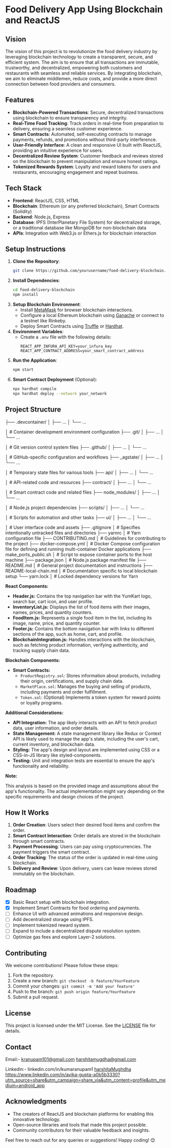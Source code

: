 # Food Delivery App Using Blockchain and ReactJS

## Vision

The vision of this project is to revolutionize the food delivery industry by leveraging blockchain technology to create a transparent, secure, and efficient system. The aim is to ensure that all transactions are immutable, trustworthy, and decentralized, empowering both customers and restaurants with seamless and reliable services. By integrating blockchain, we aim to eliminate middlemen, reduce costs, and provide a more direct connection between food providers and consumers.

## Features

- **Blockchain-Powered Transactions**: Secure, decentralized transactions using blockchain to ensure transparency and integrity.
- **Real-Time Food Tracking**: Track orders in real-time from preparation to delivery, ensuring a seamless customer experience.
- **Smart Contracts**: Automated, self-executing contracts to manage payments, refunds, and promotions without third-party interference.
- **User-Friendly Interface**: A clean and responsive UI built with ReactJS, providing an intuitive experience for users.
- **Decentralized Review System**: Customer feedback and reviews stored on the blockchain to prevent manipulation and ensure honest ratings.
- **Tokenized Rewards System**: Loyalty and reward tokens for users and restaurants, encouraging engagement and repeat business.

## Tech Stack

- **Frontend**: ReactJS, CSS, HTML
- **Blockchain**: Ethereum (or any preferred blockchain), Smart Contracts (Solidity)
- **Backend**: Node.js, Express
- **Database**: IPFS (InterPlanetary File System) for decentralized storage, or a traditional database like MongoDB for non-blockchain data
- **APIs**: Integration with Web3.js or Ethers.js for blockchain interaction

## Setup Instructions

1. **Clone the Repository**:
   ```bash
   git clone https://github.com/yourusername/food-delivery-blockchain.git
   ```
2. **Install Dependencies**:
   ```bash
   cd food-delivery-blockchain
   npm install
   ```
3. **Setup Blockchain Environment**:
   - Install [MetaMask](https://metamask.io/) for browser blockchain interactions.
   - Configure a local Ethereum blockchain using [Ganache](https://trufflesuite.com/ganache/) or connect to a testnet like Rinkeby.
   - Deploy Smart Contracts using [Truffle](https://trufflesuite.com/truffle/) or [Hardhat](https://hardhat.org/).
4. **Environment Variables**:
   - Create a `.env` file with the following details:
     ```
     REACT_APP_INFURA_API_KEY=your_infura_key
     REACT_APP_CONTRACT_ADDRESS=your_smart_contract_address
     ```
5. **Run the Application**:
   ```bash
   npm start
   ```
6. **Smart Contract Deployment** (Optional):
   ```bash
   npx hardhat compile
   npx hardhat deploy --network your_network
   ```

## Project Structure

├── .devcontainer/
│   ├── ...
│   └── ...

│       # Container development environment configuration
├── .git/
│   ├── ...
│   └── ...

│       # Git version control system files
├── .github/
│   ├── ...
│   └── ...

│       # GitHub-specific configuration and workflows
├── _agstate/
│   ├── ...
│   └── ...

│       # Temporary state files for various tools
├── api/
│   ├── ...
│   └── ...

│       # API-related code and resources
├── contract/
│   ├── ...
│   └── ...

│       # Smart contract code and related files
├── node_modules/
│   ├── ...
│   └── ...

│       # Node.js project dependencies
├── scripts/
│   ├── ...
│   └── ...

│       # Scripts for automation and other tasks
├── ui/
│   ├── ...
│   └── ...

│       # User interface code and assets
├── .gitignore
│       # Specifies intentionally untracked files and directories
├── yarnrc
│       # Yarn configuration file
├── CONTRIBUTING.md
│       # Guidelines for contributing to the project
├── docker-compose.yml
│       # Docker Compose configuration file for defining and running multi-container Docker applications
├── make_ports_public.sh
│       # Script to expose container ports to the host machine
├── package.json
│       # Node.js package manifest file
├── README.md
│       # General project documentation and instructions
├── README-local-chain.md
│       # Documentation specific to local blockchain setup
└── yarn.lock
│       # Locked dependency versions for Yarn


**React Components:**

* **Header.js:** Contains the top navigation bar with the YumKart logo, search bar, cart icon, and user profile.
* **InventoryList.js:** Displays the list of food items with their images, names, prices, and quantity counters.
* **FoodItem.js:** Represents a single food item in the list, including its image, name, price, and quantity counter.
* **Footer.js:** Contains the bottom navigation bar with links to different sections of the app, such as home, cart, and profile.
* **BlockchainIntegration.js:** Handles interactions with the blockchain, such as fetching product information, verifying authenticity, and tracking supply chain data.

**Blockchain Components:**

* **Smart Contracts:**
    * `ProductRegistry.sol`: Stores information about products, including their origin, certifications, and supply chain data.
    * `MarketPlace.sol`: Manages the buying and selling of products, including payments and order fulfillment.
    * `Token.sol`: (Optional) Implements a token system for reward points or loyalty programs.

**Additional Considerations:**

* **API Integration:** The app likely interacts with an API to fetch product data, user information, and order details.
* **State Management:** A state management library like Redux or Context API is likely used to manage the app's state, including the user's cart, current inventory, and blockchain data.
* **Styling:** The app's design and layout are implemented using CSS or a CSS-in-JS library like styled-components.
* **Testing:** Unit and integration tests are essential to ensure the app's functionality and reliability.

**Note:**

This analysis is based on the provided image and assumptions about the app's functionality. The actual implementation might vary depending on the specific requirements and design choices of the project.


## How It Works

1. **Order Creation**: Users select their desired food items and confirm the order.
2. **Smart Contract Interaction**: Order details are stored in the blockchain through smart contracts.
3. **Payment Processing**: Users can pay using cryptocurrencies. The payment triggers the smart contract.
4. **Order Tracking**: The status of the order is updated in real-time using blockchain.
5. **Delivery and Review**: Upon delivery, users can leave reviews stored immutably on the blockchain.

## Roadmap

- [x] Basic React setup with blockchain integration.
- [x] Implement Smart Contracts for food ordering and payments.
- [ ] Enhance UI with advanced animations and responsive design.
- [ ] Add decentralized storage using IPFS.
- [ ] Implement tokenized reward system.
- [ ] Expand to include a decentralized dispute resolution system.
- [ ] Optimize gas fees and explore Layer-2 solutions.

## Contributing

We welcome contributions! Please follow these steps:

1. Fork the repository.
2. Create a new branch: `git checkout -b feature/YourFeature`
3. Commit your changes: `git commit -m 'Add your feature'`
4. Push to the branch: `git push origin feature/YourFeature`
5. Submit a pull request.

## License

This project is licensed under the MIT License. See the [LICENSE](LICENSE) file for details.

## Contact
Email:- kranupam101@gmail.com
        harshitamugdha@gmail.com

Linkedin:-  linkedin.com/in/kumaranupam1
            [harshitaMughdha](https://www.linkedin.com/in/harshita-mugdha-554a57320/)
            https://www.linkedin.com/in/avika-gupta-a0b5b3330?utm_source=share&utm_campaign=share_via&utm_content=profile&utm_medium=android_app
            

## Acknowledgments

- The creators of ReactJS and blockchain platforms for enabling this innovative technology.
- Open-source libraries and tools that made this project possible.
- Community contributors for their valuable feedback and insights.

Feel free to reach out for any queries or suggestions! Happy coding! 😊
